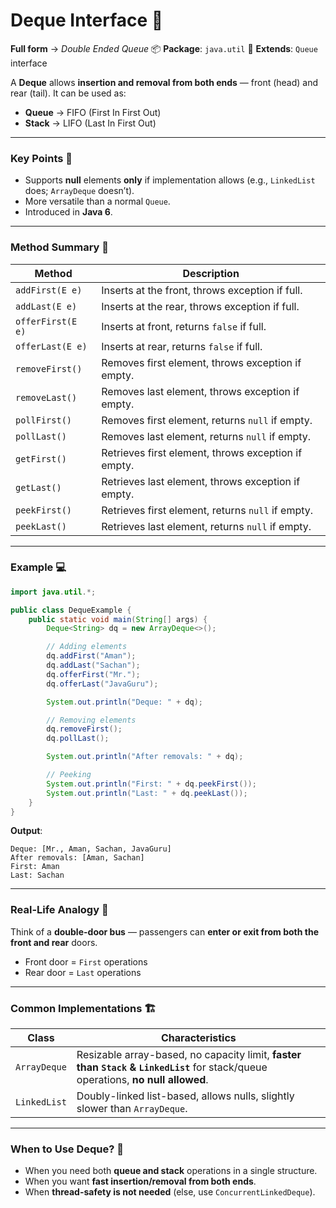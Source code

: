 # **Deque Interface** 🔄

**Full form** → *Double Ended Queue*
📦 **Package**: `java.util`
🔗 **Extends**: `Queue` interface

A **Deque** allows **insertion and removal from both ends** — front (head) and rear (tail).
It can be used as:

* **Queue** → FIFO (First In First Out)
* **Stack** → LIFO (Last In First Out)

---

### **Key Points** 📌

* Supports **null** elements **only** if implementation allows (e.g., `LinkedList` does; `ArrayDeque` doesn’t).
* More versatile than a normal `Queue`.
* Introduced in **Java 6**.

---

### **Method Summary** 📜

| **Method**        | **Description**                                     |
| ----------------- | --------------------------------------------------- |
| `addFirst(E e)`   | Inserts at the front, throws exception if full.     |
| `addLast(E e)`    | Inserts at the rear, throws exception if full.      |
| `offerFirst(E e)` | Inserts at front, returns `false` if full.          |
| `offerLast(E e)`  | Inserts at rear, returns `false` if full.           |
| `removeFirst()`   | Removes first element, throws exception if empty.   |
| `removeLast()`    | Removes last element, throws exception if empty.    |
| `pollFirst()`     | Removes first element, returns `null` if empty.     |
| `pollLast()`      | Removes last element, returns `null` if empty.      |
| `getFirst()`      | Retrieves first element, throws exception if empty. |
| `getLast()`       | Retrieves last element, throws exception if empty.  |
| `peekFirst()`     | Retrieves first element, returns `null` if empty.   |
| `peekLast()`      | Retrieves last element, returns `null` if empty.    |

---

### **Example** 💻

```java
import java.util.*;

public class DequeExample {
    public static void main(String[] args) {
        Deque<String> dq = new ArrayDeque<>();

        // Adding elements
        dq.addFirst("Aman");
        dq.addLast("Sachan");
        dq.offerFirst("Mr.");
        dq.offerLast("JavaGuru");

        System.out.println("Deque: " + dq);

        // Removing elements
        dq.removeFirst();
        dq.pollLast();

        System.out.println("After removals: " + dq);

        // Peeking
        System.out.println("First: " + dq.peekFirst());
        System.out.println("Last: " + dq.peekLast());
    }
}
```

**Output**:

```
Deque: [Mr., Aman, Sachan, JavaGuru]
After removals: [Aman, Sachan]
First: Aman
Last: Sachan
```

---

### **Real-Life Analogy** 🚌

Think of a **double-door bus** — passengers can **enter or exit from both the front and rear** doors.

* Front door = `First` operations
* Rear door = `Last` operations

---

### **Common Implementations** 🏗️

| **Class**    | **Characteristics**                                                                                                               |
| ------------ | --------------------------------------------------------------------------------------------------------------------------------- |
| `ArrayDeque` | Resizable array-based, no capacity limit, **faster than `Stack` & `LinkedList`** for stack/queue operations, **no null allowed**. |
| `LinkedList` | Doubly-linked list-based, allows nulls, slightly slower than `ArrayDeque`.                                                        |

---

### **When to Use Deque?** 🤔

* When you need both **queue and stack** operations in a single structure.
* When you want **fast insertion/removal from both ends**.
* When **thread-safety is not needed** (else, use `ConcurrentLinkedDeque`).


